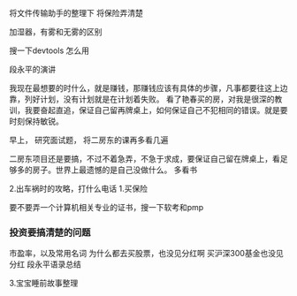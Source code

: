 
将文件传输助手的整理下
将保险弄清楚


加湿器，有雾和无雾的区别


搜一下devtools 怎么用


段永平的演讲



我现在最想要的时什么，就是赚钱，那赚钱应该有具体的步骤，凡事都要往这上边靠，列好计划，没有计划就是在计划着失败。
看了艳春买的房，对我是很深的教训，我要奋起直追，保证自己留再牌桌上，如何保证自己不犯相同的错误。就是要时刻保持敏锐。

早上，
研究面试题，
将二房东的课再多看几遍

二房东项目还是要搞，不过不着急弄，不急于求成，要保证自己留在牌桌上，看足够多的房子。世界上最遗憾的是自己没做什么。
多看书



2.出车祸时的攻略，打什么电话
1.买保险

要不要弄一个计算机相关专业的证书，搜一下软考和pmp

### 投资要搞清楚的问题
市盈率，以及常用名词
为什么都去买股票，也没见分红啊
买沪深300基金也没见分红
段永平语录总结



3.宝宝睡前故事整理






